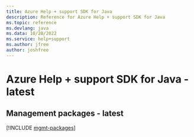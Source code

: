 ```yaml
---
title: Azure Help + support SDK for Java
description: Reference for Azure Help + support SDK for Java
ms.topic: reference
ms.devlang: java
ms.data: 10/20/2022
ms.service: help+support
ms.author: jfree
author: joshfree
---
```

# Azure Help + support SDK for Java - latest

## Management packages - latest
[!INCLUDE [mgmt-packages](help-+-support-mgmt-index.md)]